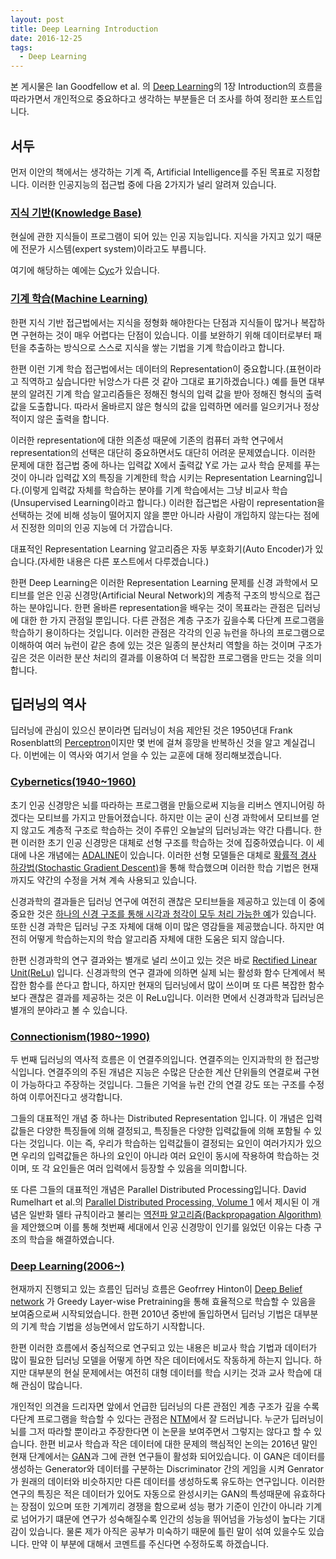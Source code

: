 ```yaml
---
layout: post
title: Deep Learning Introduction
date: 2016-12-25
tags:
  - Deep Learning
---
```

본 게시물은 Ian Goodfellow et al. 의 <a href='http://www.deeplearningbook.org'>Deep Learning</a>의 1장 Introduction의 흐름을 따라가면서 개인적으로 중요하다고 생각하는 부분들은 더 조사를 하여 정리한 포스트입니다.

## 서두

먼저 이안의 책에서는 생각하는 기계 즉, Artificial Intelligence를 주된 목표로 지정합니다. 이러한 인공지능의 접근법 중에 다음 2가지가 널리 알려져 있습니다.

### <a href='https://en.wikipedia.org/wiki/Knowledge_base'>지식 기반(Knowledge Base)</a>

현실에 관한 지식들이 프로그램이 되어 있는 인공 지능입니다. 지식을 가지고 있기 때문에 전문가 시스템(expert system)이라고도 부릅니다.

여기에 해당하는 예에는 <a href='https://en.wikipedia.org/wiki/Cyc'>Cyc</a>가 있습니다.

### <a href='https://en.wikipedia.org/wiki/Machine_learning'>기계 학습(Machine Learning)</a>

한편 지식 기반 접근법에서는 지식을 정형화 해야한다는 단점과 지식들이 많거나 복잡하면 구현하는 것이 매우 어렵다는 단점이 있습니다. 이를 보완하기 위해 데이터로부터 패턴을 추출하는 방식으로 스스로 지식을 쌓는 기법을 기계 학습이라고 합니다.

한편 이런 기계 학습 접근법에서는 데이터의 Representation이 중요합니다.(표현이라고 직역하고 싶습니다만 뉘앙스가 다른 것 같아 그대로 표기하겠습니다.) 예를 들면 대부분의 알려진 기계 학습 알고리즘들은 정해진 형식의 입력 값을 받아 정해진 형식의 출력값을 도출합니다. 따라서 올바르지 않은 형식의 값을 입력하면 에러를 일으키거나 정상적이지 않은 출력을 합니다.

이러한 representation에 대한 의존성 때문에 기존의 컴퓨터 과학 연구에서 representation의 선택은 대단히 중요하면서도 대단히 어려운 문제였습니다. 이러한 문제에 대한 접근법 중에 하나는 입력값 X에서 출력값 Y로 가는 교사 학습 문제를 푸는 것이 아니라 입력값 X의 특징을 기계한테 학습 시키는 Representation Learning입니다.(이렇게 입력값 자체를 학습하는 분야를 기계 학습에서는 그냥 비교사 학습(Unsupervised Learning이라고 합니다.) 이러한 접근법은 사람이 representation을 선택하는 것에 비해 성능이 떨어지지 않을 뿐만 아니라 사람이 개입하지 않는다는 점에서 진정한 의미의 인공 지능에 더 가깝습니다.

대표적인 Representation Learning 알고리즘은 자동 부호화기(Auto Encoder)가 있습니다.(자세한 내용은 다른 포스트에서 다루겠습니다.)

한편 Deep Learning은 이러한 Representation Learning 문제를 신경 과학에서 모티브를 얻은  인공 신경망(Artificial Neural Network)의 계층적 구조의 방식으로 접근하는 분야입니다. 한편 올바른 representation을 배우는 것이 목표라는 관점은 딥러닝에 대한 한 가지 관점일 뿐입니다. 다른 관점은 계층 구조가 깊을수록 다단계 프로그램을 학습하기 용이하다는 것입니다. 이러한 관점은 각각의 인공 뉴런을 하나의 프로그램으로 이해하여 여러 뉴런이 같은 층에 있는 것은 일종의 분산처리 역할을 하는 것이며 구조가 깊은 것은 이러한 분산 처리의 결과를 이용하여 더 복잡한 프로그램을 만드는 것을 의미합니다.

## 딥러닝의 역사

딥러닝에 관심이 있으신 분이라면 딥러닝이 처음 제안된 것은 1950년대 Frank Rosenblatt의 <a href='https://en.wikipedia.org/wiki/Perceptron'>Perceptron</a>이지만 몇 번에 걸쳐 흥망을 반복하신 것을 알고 계실겁니다. 이번에는 이 역사와 여기서 얻을 수 있는 교훈에 대해 정리해보겠습니다.

### <a href='https://en.wikipedia.org/wiki/Cybernetics_(disambiguation)'>Cybernetics(1940~1960)</a>

초기 인공 신경망은 뇌를 따라하는 프로그램을 만듦으로써 지능을 리버스 엔지니어링 하겠다는 모티브를 가지고 만들어졌습니다. 하지만 이는 굳이 신경 과학에서 모티브를 얻지 않고도 계층적 구조로 학습하는 것이 주류인 오늘날의 딥러닝과는 약간 다릅니다. 한편 이러한 초기 인공 신경망은 대체로 선형 구조를 학습하는 것에 집중하였습니다. 이 세대에 나온 개념에는 <a href='https://en.wikipedia.org/wiki/ADALINE'>ADALINE</a>이 있습니다. 이러한 선형 모델들은 대체로 <a href='https://en.wikipedia.org/wiki/Stochastic_gradient_descent'>확률적 경사 하강법(Stochastic Gradient Descent)</a>을 통해 학습했으며 이러한 학습 기법은 현재까지도 약간의 수정을 거쳐 계속 사용되고 있습니다.

신경과학의 결과들은 딥러닝 연구에 여전히 괜찮은 모티브들을 제공하고 있는데 이 중에 중요한 것은 <a href='http://web.mit.edu/surlab/publications/visual.pdf'>하나의 신경 구조를 통해 시각과 청각이 모두 처리 가능한 예</a>가 있습니다. 또한 신경 과학은 딥러닝 구조 자체에 대해 이미 많은 영감들을 제공했습니다. 하지만 여전히 어떻게 학습하는지의 학습 알고리즘 자체에 대한 도움은 되지 않습니다.

한편 신경과학의 연구 결과와는 별개로 널리 쓰이고 있는 것은 바로 <a href='https://en.wikipedia.org/wiki/Rectifier_(neural_networks)'>Rectified Linear Unit(ReLu)</a> 입니다. 신경과학의 연구 결과에 의하면 실제 뇌는 활성화 함수 단계에서 복잡한 함수를 쓴다고 합니다, 하지만 현재의 딥러닝에서 많이 쓰이며 또 다른 복잡한 함수보다 괜찮은 결과를 제공하는 것은 이 ReLu입니다. 이러한 면에서 신경과학과 딥러닝은 별개의 분야라고 볼 수 있습니다.

### <a href='https://en.wikipedia.org/wiki/Connectionism'>Connectionism(1980~1990)</a>

두 번째 딥러닝의 역사적 흐름은 이 연결주의입니다. 연결주의는 인지과학의 한 접근방식입니다. 연결주의의 주된 개념은 지능은 수많은 단순한 계산 단위들의 연결로써 구현이 가능하다고 주장하는 것입니다. 그들은 기억을 뉴런 간의 연결 강도 또는 구조를 수정하여 이루어진다고 생각합니다.

그들의 대표적인 개념 중 하나는 Distributed Representation 입니다. 이 개념은 입력값들은 다양한 특징들에 의해 결정되고, 특징들은 다양한 입력값들에 의해 포함될 수 있다는 것입니다. 이는 즉, 우리가 학습하는 입력값들이 결정되는 요인이 여러가지가 있으면 우리의 입력값들은 하나의 요인이 아니라 여러 요인이 동시에 작용하여 학습하는 것이며, 또 각 요인들은 여러 입력에서 등장할 수 있음을 의미합니다.

또 다른 그들의 대표적인 개념은 Parallel Distributed Processing입니다. David Rumelhart et al.의 <a href='https://mitpress.mit.edu/books/parallel-distributed-processing'>Parallel Distributed Processing, Volume 1</a> 에서 제시된 이 개념은 일반화 델타 규칙이라고 불리는 <a href='https://en.wikipedia.org/wiki/Backpropagation'>역전파 알고리즘(Backpropagation Algorithm)</a>을 제안했으며 이를 통해 첫번째 세대에서 인공 신경망이 인기를 잃었던 이유는 다층 구조의 학습을 해결하였습니다.

### <a href='https://en.wikipedia.org/wiki/Deep_learning'>Deep Learning(2006~)</a>

현재까지 진행되고 있는 흐름인 딥러닝 흐름은 Geofrrey Hinton이 <a href='https://en.wikipedia.org/wiki/Deep_belief_network'>Deep Belief network</a> 가 Greedy Layer-wise Pretraining을 통해 효율적으로 학습할 수 있음을 보여줌으로써 시작되었습니다. 한편 2010년 중반에 돌입하면서 딥러닝 기법은 대부분의 기계 학습 기법을 성능면에서 압도하기 시작합니다.

한편 이러한 흐름에서 중심적으로 연구되고 있는 내용은 비교사 학습 기법과 데이터가 많이 필요한 딥러닝 모델을 어떻게 하면 작은 데이터에서도 작동하게 하는지 입니다. 하지만 대부분의 현실 문제에서는 여전히 대형 데이터를 학습 시키는 것과 교사 학습에 대해 관심이 많습니다.

개인적인 의견을 드리자면 앞에서 언급한 딥러닝의 다른 관점인 계층 구조가 깊을 수록 다단계 프로그램을 학습할 수 있다는 관점은 <a href='https://arxiv.org/abs/1410.5401'>NTM</a>에서 잘 드러납니다. 누군가 딥러닝이 뇌를 그저 따라할 뿐이라고 주장한다면 이 논문을 보여주면서 그렇지는 않다고 할 수 있습니다. 한편 비교사 학습과 작은 데이터에 대한 문제의 핵심적인 논의는 2016년 말인 현재 단계에서는 <a href='https://arxiv.org/abs/1406.2661'>GAN</a>과 그에 관현 연구들이 활성화 되어있습니다. 이 GAN은 데이터를 생성하는 Generator와 데이터를 구분하는 Discriminator 간의 게임을 시켜 Genrator가 원래의 데이터와 비슷하지만 다른 데이터를 생성하도록 유도하는 연구입니다. 이러한 연구의 특징은 적은 데이터가 있어도 자동으로 완성시키는 GAN의 특성때문에 유효하다는 장점이 있으며 또한 기계끼리 경쟁을 함으로써 성능 평가 기준이 인간이 아니라 기계로 넘어가기 떄문에 연구가 성숙해질수록 인간의 성능을 뛰어넘을 가능성이 높다는 기대감이 있습니다. 물론 제가 아직은 공부가 미숙하기 때문에 틀린 말이 섞여 있을수도 있습니다. 만약 이 부분에 대해서 코멘트를 주신다면 수정하도록 하겠습니다.

